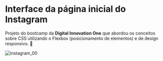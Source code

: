 # Interface da página inicial do Instagram 

Projeto do bootcamp da **Digital Innovation One** que abordou os conceitos sobre CSS utilizando o Flexbox (posicionamento de elementos) e de design responsivo. 📱

<img src="https://user-images.githubusercontent.com/59345979/107159669-5ea41f80-6970-11eb-9ea1-4f17b83981e3.png" alt="instagram_00" />

